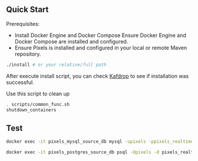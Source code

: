 ## Quick Start


Prerequisites:
- Install Docker Engine and Docker Compose
Ensure Docker Engine and Docker Compose are installed and configured.
- Ensure Pixels is installed and configured in your local or remote Maven repository.


```bash
./install # or your relative/full path
```

After execute install script, you can check [Kafdrop](http://localhost:9000) to see if installation was successful.

Use this script to clean up

```bash
. scripts/common_func.sh
shutdown_containers
```

## Test


```bash
docker exec -it pixels_mysql_source_db mysql -upixels -ppixels_realtime_crud -D pixels_realtime_crud

docker exec -it pixels_postgres_source_db psql -Upixels -d pixels_realtime_crud
```